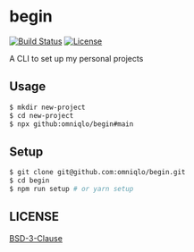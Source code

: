 # begin

[![Build Status][build-badge]][build]
[![License][license-badge]][license]

A CLI to set up my personal projects

## Usage

```sh
$ mkdir new-project
$ cd new-project
$ npx github:omniqlo/begin#main
```

## Setup

```sh
$ git clone git@github.com:omniqlo/begin.git
$ cd begin
$ npm run setup # or yarn setup
```

## LICENSE

[BSD-3-Clause](https://github.com/omniqlo/begin/blob/main/LICENSE)

[build-badge]: https://img.shields.io/github/workflow/status/omniqlo/begin/Validate?logo=github&style=flat-square
[build]: https://github.com/omniqlo/begin/actions/workflows/validate.yml
[license-badge]: https://img.shields.io/github/license/omniqlo/begin?style=flat-square
[license]: https://github.com/omniqlo/begin/blob/main/LICENSE

